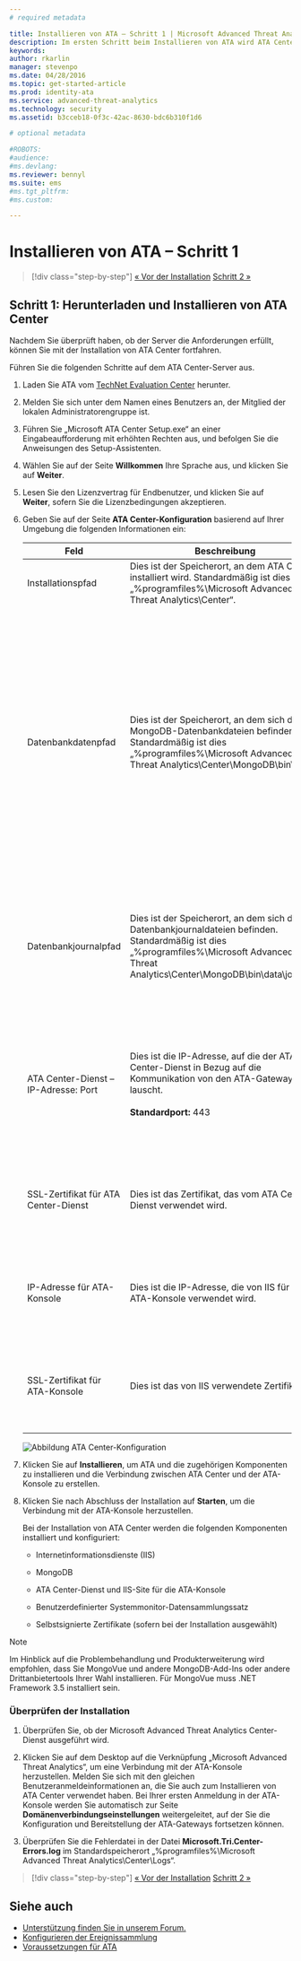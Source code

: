 ```yaml
---
# required metadata

title: Installieren von ATA – Schritt 1 | Microsoft Advanced Threat Analytics
description: Im ersten Schritt beim Installieren von ATA wird ATA Center auf den ausgewählten Server heruntergeladen und dort installiert.
keywords:
author: rkarlin
manager: stevenpo
ms.date: 04/28/2016
ms.topic: get-started-article
ms.prod: identity-ata
ms.service: advanced-threat-analytics
ms.technology: security
ms.assetid: b3cceb18-0f3c-42ac-8630-bdc6b310f1d6

# optional metadata

#ROBOTS:
#audience:
#ms.devlang:
ms.reviewer: bennyl
ms.suite: ems
#ms.tgt_pltfrm:
#ms.custom:

---
```


# Installieren von ATA – Schritt 1

>[!div class="step-by-step"]
[« Vor der Installation](install-ata-preinstall.md)
[Schritt 2 »](install-ata-step2.md)

## Schritt 1: Herunterladen und Installieren von ATA Center
Nachdem Sie überprüft haben, ob der Server die Anforderungen erfüllt, können Sie mit der Installation von ATA Center fortfahren.

Führen Sie die folgenden Schritte auf dem ATA Center-Server aus.

1.  Laden Sie ATA vom [TechNet Evaluation Center](http://www.microsoft.com/en-us/evalcenter/) herunter.

2.  Melden Sie sich unter dem Namen eines Benutzers an, der Mitglied der lokalen Administratorengruppe ist.

3.  Führen Sie „Microsoft ATA Center Setup.exe“ an einer Eingabeaufforderung mit erhöhten Rechten aus, und befolgen Sie die Anweisungen des Setup-Assistenten.

4.  Wählen Sie auf der Seite **Willkommen** Ihre Sprache aus, und klicken Sie auf **Weiter**.

5.  Lesen Sie den Lizenzvertrag für Endbenutzer, und klicken Sie auf **Weiter**, sofern Sie die Lizenzbedingungen akzeptieren.

6.  Geben Sie auf der Seite **ATA Center-Konfiguration** basierend auf Ihrer Umgebung die folgenden Informationen ein:

    |Feld|Beschreibung|Kommentare|
    |---------|---------------|------------|
    |Installationspfad|Dies ist der Speicherort, an dem ATA Center installiert wird. Standardmäßig ist dies „%programfiles%\Microsoft Advanced Threat Analytics\Center“.|Behalten Sie den Standardwert bei.|
    |Datenbankdatenpfad|Dies ist der Speicherort, an dem sich die MongoDB-Datenbankdateien befinden. Standardmäßig ist dies „%programfiles%\Microsoft Advanced Threat Analytics\Center\MongoDB\bin\data“.|Ändern Sie den Speicherort, sodass ausreichend Speicherplatz für Ihre Größenanpassung verfügbar ist. **Hinweis:** <ul><li>In Produktionsumgebungen sollten Sie ein Laufwerk verwenden, das der Kapazitätsplanung entsprechend über ausreichend Speicherplatz verfügt.</li><li>Für umfangreiche Bereitstellungen sollte sich die Datenbank auf einem separaten physischen Datenträger befinden.</li></ul>Informationen zur Größenanpassung finden Sie unter [ATA-Kapazitätsplanung](/advanced-threat-analytics/PlanDesign/ata-capacity-planning).|
    |Datenbankjournalpfad|Dies ist der Speicherort, an dem sich die Datenbankjournaldateien befinden. Standardmäßig ist dies „%programfiles%\Microsoft Advanced Threat Analytics\Center\MongoDB\bin\data\journal“.|Für umfangreiche Bereitstellungen sollte sich das Datenbankjournal auf einem anderen physischen Datenträger als die Datenbank und das Systemlaufwerk befinden. Ändern Sie den Speicherort, sodass ausreichend Speicherplatz für das Datenbankjournal verfügbar ist.|
    |ATA Center-Dienst – IP-Adresse: Port|Dies ist die IP-Adresse, auf die der ATA Center-Dienst in Bezug auf die Kommunikation von den ATA-Gateways lauscht.<br /><br />**Standardport:** 443|Klicken Sie auf den Pfeil nach unten, um die vom ATA Center-Dienst verwendete IP-Adresse auszuwählen.<br /><br />Die IP-Adresse und der Port des ATA Center-Diensts müssen sich von der IP-Adresse und dem Port der ATA-Konsole unterscheiden. Ändern Sie daher den Port der ATA-Konsole.|
    |SSL-Zertifikat für ATA Center-Dienst|Dies ist das Zertifikat, das vom ATA Center-Dienst verwendet wird.|Klicken Sie auf das Schlüsselsymbol, um ein installiertes Zertifikat auszuwählen oder bei der Bereitstellung in einer Testumgebung ein selbstsigniertes Zertifikat zu überprüfen.|
    |IP-Adresse für ATA-Konsole|Dies ist die IP-Adresse, die von IIS für die ATA-Konsole verwendet wird.|Klicken Sie auf den Pfeil nach unten, um die von der ATA-Konsole verwendete IP-Adresse auszuwählen. **Hinweis:** Notieren Sie sich diese IP-Adresse für den Zugriff auf die ATA-Konsole über das ATA-Gateway.|
    |SSL-Zertifikat für ATA-Konsole|Dies ist das von IIS verwendete Zertifikat.|Klicken Sie auf das Schlüsselsymbol, um ein installiertes Zertifikat auszuwählen oder bei der Bereitstellung in einer Testumgebung ein selbstsigniertes Zertifikat zu überprüfen.|
    ![Abbildung ATA Center-Konfiguration](media/ATA-Center-Configuration.JPG)

7.  Klicken Sie auf **Installieren**, um ATA und die zugehörigen Komponenten zu installieren und die Verbindung zwischen ATA Center und der ATA-Konsole zu erstellen.

8.  Klicken Sie nach Abschluss der Installation auf **Starten**, um die Verbindung mit der ATA-Konsole herzustellen.

    Bei der Installation von ATA Center werden die folgenden Komponenten installiert und konfiguriert:

    -   Internetinformationsdienste (IIS)

    -   MongoDB

    -   ATA Center-Dienst und IIS-Site für die ATA-Konsole

    -   Benutzerdefinierter Systemmonitor-Datensammlungssatz

    -   Selbstsignierte Zertifikate (sofern bei der Installation ausgewählt)

> [!NOTE]
> Im Hinblick auf die Problembehandlung und Produkterweiterung wird empfohlen, dass Sie MongoVue und andere MongoDB-Add-Ins oder andere Drittanbietertools Ihrer Wahl installieren. Für MongoVue muss .NET Framework 3.5 installiert sein.

### Überprüfen der Installation

1.  Überprüfen Sie, ob der Microsoft Advanced Threat Analytics Center-Dienst ausgeführt wird.

2.  Klicken Sie auf dem Desktop auf die Verknüpfung „Microsoft Advanced Threat Analytics“, um eine Verbindung mit der ATA-Konsole herzustellen. Melden Sie sich mit den gleichen Benutzeranmeldeinformationen an, die Sie auch zum Installieren von ATA Center verwendet haben. Bei Ihrer ersten Anmeldung in der ATA-Konsole werden Sie automatisch zur Seite **Domänenverbindungseinstellungen** weitergeleitet, auf der Sie die Konfiguration und Bereitstellung der ATA-Gateways fortsetzen können.

3.  Überprüfen Sie die Fehlerdatei in der Datei **Microsoft.Tri.Center-Errors.log** im Standardspeicherort „%programfiles%\Microsoft Advanced Threat Analytics\Center\Logs“.

>[!div class="step-by-step"]
[« Vor der Installation](install-ata-preinstall.md)
[Schritt 2 »](install-ata-step2.md)

## Siehe auch

- [Unterstützung finden Sie in unserem Forum.](https://social.technet.microsoft.com/Forums/security/en-US/home?forum=mata)
- [Konfigurieren der Ereignissammlung](/advanced-threat-analytics/plandesign/configure-event-collection)
- [Voraussetzungen für ATA](/advanced-threat-analytics/plandesign/ata-prerequisites)


<!--HONumber=Apr16_HO2-->


